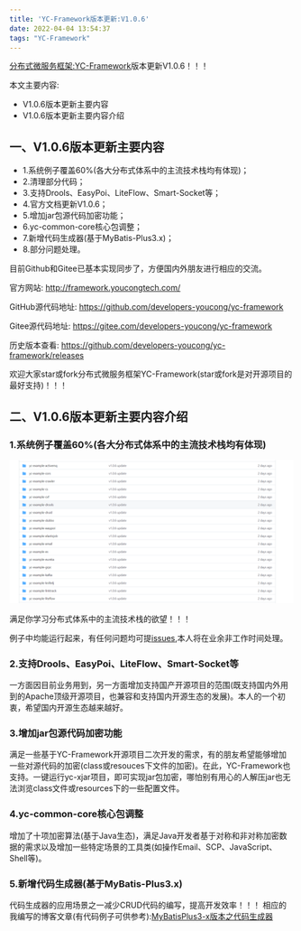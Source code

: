 ```yaml
---
title: 'YC-Framework版本更新:V1.0.6'
date: 2022-04-04 13:54:37
tags: "YC-Framework"
---
```


[分布式微服务框架:YC-Framework](https://youcongtech.com/2021/12/04/%E6%88%91%E7%9A%84%E5%88%86%E5%B8%83%E5%BC%8F%E5%BE%AE%E6%9C%8D%E5%8A%A1%E6%A1%86%E6%9E%B6-YC-Framework/)版本更新V1.0.6！！！

本文主要内容:

- V1.0.6版本更新主要内容
- V1.0.6版本更新主要内容介绍

<!--more-->

## 一、V1.0.6版本更新主要内容
- 1.系统例子覆盖60%(各大分布式体系中的主流技术栈均有体现)；
- 2.清理部分代码；
- 3.支持Drools、EasyPoi、LiteFlow、Smart-Socket等；
- 4.官方文档更新V1.0.6；
- 5.增加jar包源代码加密功能；
- 6.yc-common-core核心包调整；
- 7.新增代码生成器(基于MyBatis-Plus3.x)；
- 8.部分问题处理。


目前Github和Gitee已基本实现同步了，方便国内外朋友进行相应的交流。

官方网站:
http://framework.youcongtech.com/

GitHub源代码地址:
https://github.com/developers-youcong/yc-framework

Gitee源代码地址:
https://gitee.com/developers-youcong/yc-framework

历史版本查看:
https://github.com/developers-youcong/yc-framework/releases

欢迎大家star或fork分布式微服务框架YC-Framework(star或fork是对开源项目的最好支持)！！！


## 二、V1.0.6版本更新主要内容介绍

### 1.系统例子覆盖60%(各大分布式体系中的主流技术栈均有体现)
![图一](YC-Framework版本更新-V1-0-6/01.PNG)

满足你学习分布式体系中的主流技术栈的欲望！！！

例子中均能运行起来，有任何问题均可提[issues](https://github.com/developers-youcong/yc-framework/issues),本人将在业余非工作时间处理。

### 2.支持Drools、EasyPoi、LiteFlow、Smart-Socket等
一方面因目前业务用到，另一方面增加支持国产开源项目的范围(既支持国内外用到的Apache顶级开源项目，也兼容和支持国内开源生态的发展)。本人的一个初衷，希望国内开源生态越来越好。

### 3.增加jar包源代码加密功能
满足一些基于YC-Framework开源项目二次开发的需求，有的朋友希望能够增加一些对源代码的加密(class或resouces下文件的加密)。在此，YC-Framework也支持。一键运行yc-xjar项目，即可实现jar包加密，哪怕别有用心的人解压jar也无法浏览class文件或resources下的一些配置文件。

### 4.yc-common-core核心包调整
增加了十项加密算法(基于Java生态)，满足Java开发者基于对称和非对称加密数据的需求以及增加一些特定场景的工具类(如操作Email、SCP、JavaScript、Shell等)。

### 5.新增代码生成器(基于MyBatis-Plus3.x)
代码生成器的应用场景之一减少CRUD代码的编写，提高开发效率！！！
相应的我编写的博客文章(有代码例子可供参考):[MyBatisPlus3-x版本之代码生成器](https://youcongtech.com/2022/03/16/MyBatisPlus3-x%E7%89%88%E6%9C%AC%E4%B9%8B%E4%BB%A3%E7%A0%81%E7%94%9F%E6%88%90%E5%99%A8/)

